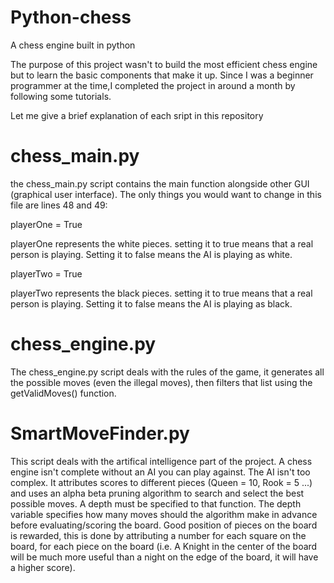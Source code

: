 # Python-chess
A chess engine built in python 

The purpose of this project wasn't to build the most efficient chess engine but to learn the basic components that make it up. Since I was a beginner programmer at the time,I completed the project in around a month by following some tutorials.

Let me give a brief explanation of each sript in this repository

# chess_main.py

the chess_main.py script contains the main function alongside other GUI (graphical user interface). The only things you would want to change in this file are lines 48 and 49:

playerOne = True 

playerOne represents the white pieces. setting it to true means that a real person is playing. Setting it to false means the AI is playing as white. 

playerTwo = True 

playerTwo represents the black pieces. setting it to true means that a real person is playing. Setting it to false means the AI is playing as black. 

# chess_engine.py

The chess_engine.py script deals with the rules of the game, it generates all the possible moves (even the illegal moves), then filters that list using the getValidMoves() function. 

# SmartMoveFinder.py

This script deals with the artifical intelligence part of the project. A chess engine isn't complete without an AI you can play against. The AI isn't too complex. It attributes scores to different pieces (Queen = 10, Rook = 5 ...) and uses an alpha beta pruning algorithm to search and select the best possible moves. A depth must be specified to that function. The depth variable specifies how many moves should the algorithm make in advance before evaluating/scoring the board. Good position of pieces on the board is rewarded, this is done by attributing a number for each square on the board, for each piece on the board (i.e. A Knight in the center of the board will be much more useful than a night on the edge of the board, it will have a higher score). 
